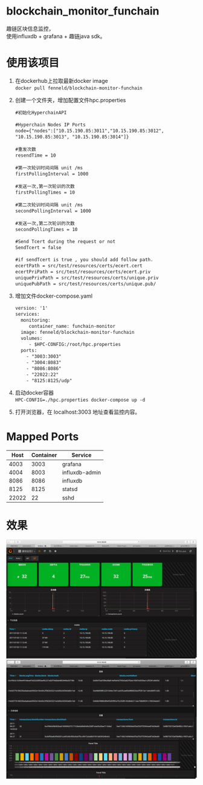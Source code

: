 # blockchain_monitor_funchain
趣链区块信息监控，   
使用influxdb + grafana + 趣链java sdk。

# 使用该项目
1. 在dockerhub上拉取最新docker image    
`docker pull fenneld/blockchain-monitor-funchain` 

2. 创建一个文件夹，增加配置文件hpc.properties     
    ```
    #初始化HyperchainAPI

    #Hyperchain Nodes IP Ports
    node={"nodes":["10.15.190.85:3011","10.15.190.85:3012", "10.15.190.85:3013", "10.15.190.85:3014"]}

    #重发次数
    resendTime = 10

    #第一次轮训时间间隔 unit /ms
    firstPollingInterval = 1000

    #发送一次,第一次轮训的次数
    firstPollingTimes = 10

    #第二次轮训时间间隔 unit /ms
    secondPollingInterval = 1000

    #发送一次,第二次轮训的次数
    secondPollingTimes = 10

    #Send Tcert during the request or not
    SendTcert = false

    #if sendTcert is true , you should add follow path.
    ecertPath = src/test/resources/certs/ecert.cert
    ecertPriPath = src/test/resources/certs/ecert.priv
    uniquePrivPath = src/test/resources/certs/unique.priv
    uniquePubPath = src/test/resources/certs/unique.pub/
    ```    

3. 增加文件docker-compose.yaml    
    ```
    version: '1'
    services:
      monitoring:
         container_name: funchain-monitor
      image: fenneld/blockchain-monitor-funchain
      volumes:
         - $HPC-CONFIG:/root/hpc.properties
      ports:
        - "3003:3003"
        - "3004:8083"
        - "8086:8086"
        - "22022:22"
        - "8125:8125/udp"
    ```    
    
4. 启动docker容器    
    `HPC-CONFIG=./hpc.properties docker-compose up -d`
5. 打开浏览器，在 localhost:3003 地址查看监控内容。   

# Mapped Ports      
Host | Container | Service
-----|-----------|----
4003 | 3003      | grafana
4004 | 8003      | influxdb-admin
8086 | 8086      | influxdb
8125 | 8125      | statsd
22022| 22        | sshd


# 效果    
![image](https://github.com/pclimbing/blockchain_monitor_funchain/raw/master/images/qu1.png)
![image](https://github.com/pclimbing/blockchain_monitor_funchain/raw/master/images/qu2.png)
